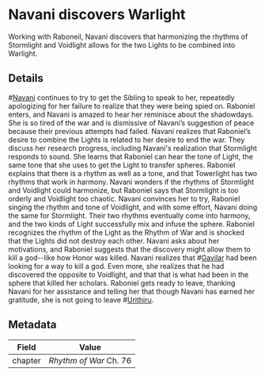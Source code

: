 # Navani discovers Warlight
Working with Raboneil, Navani discovers that harmonizing the rhythms of Stormlight and Voidlight allows for the two Lights to be combined into Warlight.

## Details
#[Navani](navani) continues to try to get the Sibling to speak to her, repeatedly apologizing for her failure to realize that they were being spied on. Raboniel enters, and Navani is amazed to hear her reminisce about the shadowdays. She is so tired of the war and is dismissive of Navani’s suggestion of peace because their previous attempts had failed. Navani realizes that Raboniel’s desire to combine the Lights is related to her desire to end the war. They discuss her research progress, including Navani's realization that Stormlight responds to sound. She learns that Raboniel can hear the tone of Light, the same tone that she uses to get the Light to transfer spheres. Raboniel explains that there is a rhythm as well as a tone, and that Towerlight has two rhythms that work in harmony. Navani wonders if the rhythms of Stormlight and Voidlight could harmonize, but Raboniel says that Stormlight is too orderly and Voidlight too chaotic. Navani convinces her to try, Raboniel singing the rhythm and tone of Voidlight, and with some effort, Navani doing the same for Stormlight. Their two rhythms eventually come into harmony, and the two kinds of Light successfully mix and infuse the sphere. Raboniel recognizes the rhythm of the Light as the Rhythm of War and is shocked that the Lights did not destroy each other. Navani asks about her motivations, and Raboniel suggests that the discovery might allow them to kill a god--like how Honor was killed. Navani realizes that #[Gavilar](gavilar) had been looking for a way to kill a god. Even more, she realizes that he had discovered the opposite to Voidlight, and that that is what had been in the sphere that killed her scholars. Raboniel gets ready to leave, thanking Navani for her assistance and telling her that though Navani has earned her gratitude, she is not going to leave #[Urithiru](urithiru). 

## Metadata
| Field | Value |
| ----- | ----- |
| chapter | *Rhythm of War* Ch. 76|